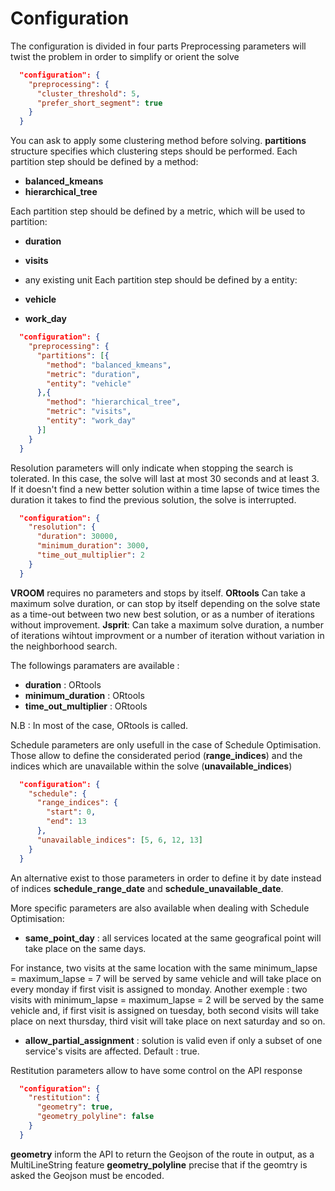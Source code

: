 # Configuration

The configuration is divided in four parts
Preprocessing parameters will twist the problem in order to simplify or orient the solve

```json
  "configuration": {
    "preprocessing": {
      "cluster_threshold": 5,
      "prefer_short_segment": true
    }
  }
```

You can ask to apply some clustering method before solving. **partitions** structure specifies which clustering steps should be performed.
Each partition step should be defined by a method:

* **balanced_kmeans**
* **hierarchical_tree**

Each partition step should be defined by a metric, which will be used to partition:

* **duration**
* **visits**

* any existing unit
Each partition step should be defined by a entity:

* **vehicle**
* **work_day**

```json
  "configuration": {
    "preprocessing": {
      "partitions": [{
        "method": "balanced_kmeans",
        "metric": "duration",
        "entity": "vehicle"
      },{
        "method": "hierarchical_tree",
        "metric": "visits",
        "entity": "work_day"
      }]
    }
  }
```

Resolution parameters will only indicate when stopping the search is tolerated. In this case, the solve will last at most 30 seconds and at least 3. If it doesn't find a new better solution within a time lapse of twice times the duration it takes to find the previous solution, the solve is interrupted.
```json
  "configuration": {
    "resolution": {
      "duration": 30000,
      "minimum_duration": 3000,
      "time_out_multiplier": 2
    }
  }
```

**VROOM** requires no parameters and stops by itself.
**ORtools** Can take a maximum solve duration, or can stop by itself depending on the solve state as a time-out between two new best solution, or as a number of iterations without improvement.
**Jsprit**: Can take a maximum solve duration, a number of iterations wihtout improvment or a number of iteration without variation in the neighborhood search.

The followings paramaters are available :

* **duration** : ORtools
* **minimum_duration** : ORtools
* **time_out_multiplier** : ORtools

N.B : In most of the case, ORtools is called.

Schedule parameters are only usefull in the case of Schedule Optimisation. Those allow to define the considerated period (**range_indices**) and the indices which are unavailable within the solve (**unavailable_indices**)

```json
  "configuration": {
    "schedule": {
      "range_indices": {
        "start": 0,
        "end": 13
      },
      "unavailable_indices": [5, 6, 12, 13]
    }
  }
```

An alternative exist to those parameters in order to define it by date instead of indices **schedule_range_date** and **schedule_unavailable_date**.

More specific parameters are also available when dealing with Schedule Optimisation:

* **same_point_day** : all services located at the same geografical point will take place on the same days.

For instance, two visits at the same location with the same minimum_lapse = maximum_lapse = 7 will be served by same vehicle and will take place on every monday if first visit is assigned to monday.
Another exemple : two visits with minimum_lapse = maximum_lapse = 2 will be served by the same vehicle and, if first visit is assigned on tuesday, both second visits will take place on next thursday, third visit
will take place on next saturday and so on.

* **allow_partial_assignment** : solution is valid even if only a subset of one service\'s visits are affected. Default : true.

Restitution parameters allow to have some control on the API response

```json
  "configuration": {
    "restitution": {
      "geometry": true,
      "geometry_polyline": false
    }
  }
```

**geometry** inform the API to return the Geojson of the route in output, as a MultiLineString feature
**geometry_polyline** precise that if the geomtry is asked the Geojson must be encoded.
